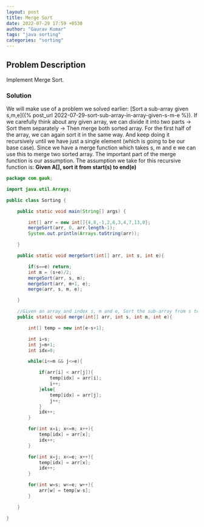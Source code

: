 ```yaml
---
layout: post
title: Merge Sort
date: 2022-07-29 17:59 +0530
author: "Gaurav Kumar"
tags: "java sorting"
categories: "sorting"
---
```


## Problem Description

Implement Merge Sort.

### Solution

We will make use of a problem we solved earlier: [Sort a sub-array given s,m,e]({% post_url 2022-07-29-sort-sub-array-in-array-given-s-m-e %}). If we carefully think about any given array, we can divide it into two parts -> Sort them separately -> Then merge both sorted array. For the first half of the array, we can again sort it in the same way. And keep doing it recursively until we have just a single element (which is going to be our base case). Since we have a merge function which takes s, m and e we can use this to merge two sorted array. The important part of the merge function is our assumption. The assumption we take for this recursive function is: __Given A[], sort it from start(s) to end(e)__

```java
package com.gauk;

import java.util.Arrays;

public class Sorting {

    public static void main(String[] args) {

        int[] arr = new int[]{4,8,-1,2,6,3,4,7,13,0};
        mergeSort(arr, 0, arr.length-1);
        System.out.println(Arrays.toString(arr));

    }

    public static void mergeSort(int[] arr, int s, int e){

        if(s==e) return;
        int m = (s+e)/2;
        mergeSort(arr, s, m);
        mergeSort(arr, m+1, e);
        merge(arr, s, m, e);

    }

    //Given an array and index s, m and e, Sort the sub-array from s to e. Consider [s,m] and [m+1,e] is already sorted
    public static void merge(int[] arr, int s, int m, int e){

        int[] temp = new int[e-s+1];

        int i=s;
        int j=m+1;
        int idx=0;

        while(i<=m && j<=e){

            if(arr[i] < arr[j]){
                temp[idx] = arr[i];
                i++;
            }else{
                temp[idx] = arr[j];
                j++;
            }
            idx++;
        }

        for(int x=i; x<=m; x++){
            temp[idx] = arr[x];
            idx++;
        }

        for(int x=j; x<=e; x++){
            temp[idx] = arr[x];
            idx++;
        }

        for(int w=s; w<=e; w++){
            arr[w] = temp[w-s];
        }

    }

}
```
